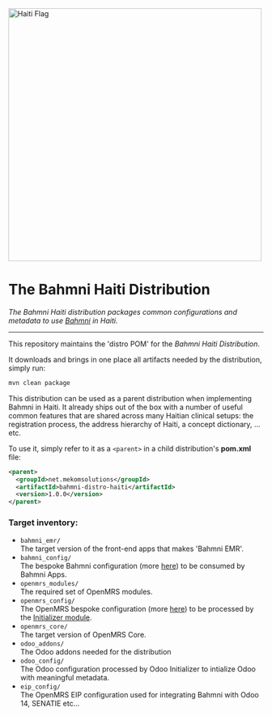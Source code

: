<img src="readme/flag_of_Haiti.png" alt="Haiti Flag" width="500"/>

# The Bahmni Haiti Distribution

_The Bahmni Haiti distribution packages common configurations and metadata to use [Bahmni](https://www.bahmni.org/) in Haiti._

-----

This repository maintains the 'distro POM' for the _Bahmni Haiti Distribution_.

It downloads and brings in one place all artifacts needed by the distribution, simply run:
```bash
mvn clean package
```

This distribution can be used as a parent distribution when implementing Bahmni in Haiti. It already ships out of the box with a number of useful common features that are shared across many Haitian clinical setups: the registration process, the address hierarchy of Haiti, a concept dictionary, ... etc.

To use it, simply refer to it as a `<parent>` in a child distribution's **pom.xml** file:
```xml
<parent>
  <groupId>net.mekomsolutions</groupId>
  <artifactId>bahmni-distro-haiti</artifactId>
  <version>1.0.0</version>
</parent>
```

### Target inventory:

* `bahmni_emr/`
<br/>The target version of the front-end apps that makes 'Bahmni EMR'.
* `bahmni_config/`
<br/>The bespoke Bahmni configuration (more [here](https://github.com/mekomsolutions/bahmni-config-haiti)) to be consumed by Bahmni Apps.
* `openmrs_modules/`
<br/>The required set of OpenMRS modules.
* `openmrs_config/`
<br/>The OpenMRS bespoke configuration (more [here](https://github.com/mekomsolutions/openmrs-config-haiti)) to be processed by the [Initializer module](https://github.com/mekomsolutions/openmrs-module-initializer).
* `openmrs_core/`
<br/>The target version of OpenMRS Core.
* `odoo_addons/`
<br/>The Odoo addons needed for the distribution
* `odoo_config/`
<br/>The Odoo configuration processed by Odoo Initializer to intialize Odoo with meaningful metadata.
* `eip_config/`
<br/>The OpenMRS EIP configuration used for integrating Bahmni with Odoo 14, SENATIE etc...
